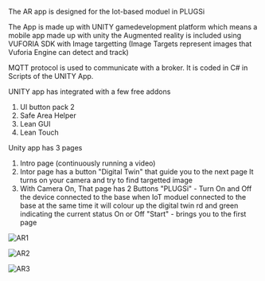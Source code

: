 The AR app is designed for the Iot-based moduel in PLUGSi

The App is made up with UNITY gamedevelopment platform which means a mobile app made up with unity
the Augmented reality is included using VUFORIA SDK with Image targetting (Image Targets represent images that Vuforia Engine can detect and track)

MQTT protocol is used to communicate with a broker. It is coded in C# in Scripts of the UNITY App.

UNITY app has integrated with a few free addons 
1. UI button pack 2
2. Safe Area Helper
3. Lean GUI
4. Lean Touch

Unity app has 3 pages
1. Intro page (continuously running a video)
2. Intor page has a button "Digital Twin" that guide you to the next page
   It turns on your camera and try to find targetted image
3. With Camera On, That page has 2 Buttons
   "PLUGSi" - Turn On and Off the device connected to the base when IoT moduel connected to the base
              at the same time it will colour up the digital twin rd and green indicating the current status On or Off
   "Start" - brings you to the first page
   
![AR1](https://github.com/PLUGSi/Unity-AR-mobile-app/assets/123849272/5da332ff-5104-4d6e-95be-3df3d8d697f0)

![AR2](https://github.com/PLUGSi/Unity-AR-mobile-app/assets/123849272/ec9bae76-b716-48df-91bd-75e8f302de7e)

![AR3](https://github.com/PLUGSi/Unity-AR-mobile-app/assets/123849272/3749e872-4f46-499e-bf67-e65405f835d0)
